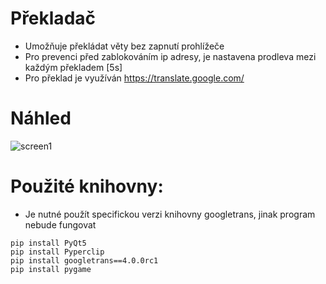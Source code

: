 # Překladač

- Umožňuje překládat věty bez zapnutí prohlížeče
- Pro prevenci před zablokováním ip adresy, je nastavena prodleva mezi každým překladem [5s]
- Pro překlad je využíván https://translate.google.com/

# Náhled

![screen1](https://user-images.githubusercontent.com/82058894/164982534-31417f02-46b5-4e81-942c-d337bbe3f231.png)


# Použité knihovny:

- Je nutné použít specifickou verzi knihovny googletrans, jinak program nebude fungovat
```
pip install PyQt5
pip install Pyperclip
pip install googletrans==4.0.0rc1
pip install pygame

```
